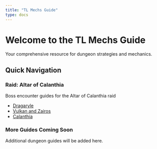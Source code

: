 ```yaml
---
title: "TL Mechs Guide"
type: docs
---
```


# Welcome to the TL Mechs Guide

Your comprehensive resource for dungeon strategies and mechanics.

## Quick Navigation

### Raid: Altar of Calanthia

Boss encounter guides for the Altar of Calanthia raid

- [Dragaryle](/tl-mechs-static/docs/altar-of-calanthia/dragaryle/)
- [Vulkan and Zairos](/tl-mechs-static/docs/altar-of-calanthia/vulkan-and-zairos/)
- [Calanthia](/tl-mechs-static/docs/altar-of-calanthia/calanthia/)

### More Guides Coming Soon

Additional dungeon guides will be added here.
